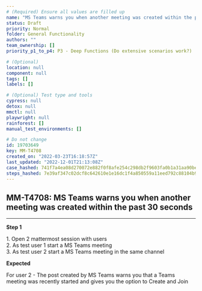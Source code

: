 ```yaml
---
# (Required) Ensure all values are filled up
name: "MS Teams warns you when another meeting was created within the past 30 seconds"
status: Draft
priority: Normal
folder: General Functionality
authors: ""
team_ownership: []
priority_p1_to_p4: P3 - Deep Functions (Do extensive scenarios work?)

# (Optional)
location: null
component: null
tags: []
labels: []

# (Optional) Test type and tools
cypress: null
detox: null
mmctl: null
playwright: null
rainforest: []
manual_test_environments: []

# Do not change
id: 19703649
key: MM-T4708
created_on: "2022-03-23T16:18:57Z"
last_updated: "2022-12-01T21:13:08Z"
case_hashed: 741f7a4ea08d270072e882f0f8afe254c298db2f9603fa0b1a31aa90be7887ea63a9989cc1f81d391623b2b05f30448f
steps_hashed: 7e39af347c02dcf8c642610e1e16dc1f4a850559a11eed792c88104b93c44800a7e825a0364c0b469aed97360d8f1509
---
```


<!-- (Auto-generated) Based on frontmatter's "key" and "name" -->

## MM-T4708: MS Teams warns you when another meeting was created within the past 30 seconds

---

**Step 1**

1\. Open 2 mattermost session with users\
2\. As test user 1 start a MS Teams meeting\
3\. As test user 2 start a MS Teams meeting in the same channel

**Expected**

For user 2 - The post created by MS Teams warns you that a Teams meeting was recently started and gives you the option to Create and Join

